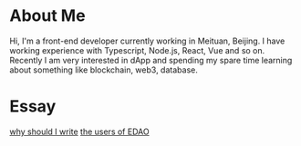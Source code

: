 
# About Me
Hi, I'm a front-end developer currently working in Meituan, Beijing. 
I have working experience with Typescript, Node.js, React, Vue and so on.
Recently I am very interested in dApp and spending my spare time learning about something like blockchain, web3, database.

# Essay
[why should I write](./notes/why%20should%20i%20write)
[the users of EDAO](./notes/the%20user%20of%20EDAO)
